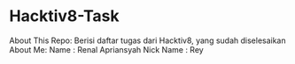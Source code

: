 # Hacktiv8-Task
About This Repo: Berisi daftar tugas dari Hacktiv8, yang sudah diselesaikan
About Me: 
   Name       : Renal Apriansyah
   Nick Name  : Rey
   
